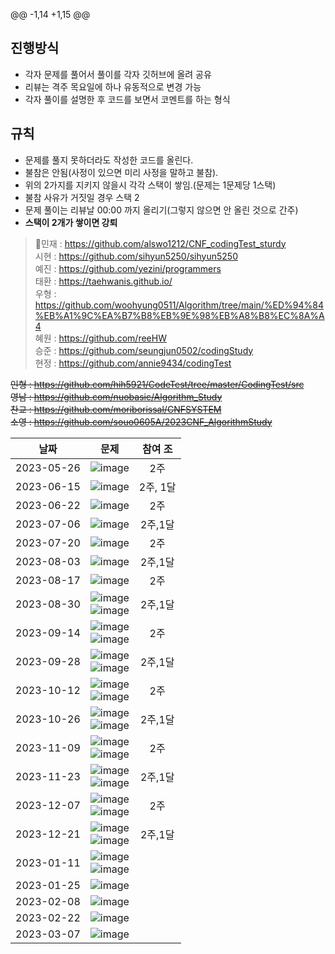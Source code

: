 @@ -1,14 +1,15 @@
## 진행방식
+ 각자 문제를 풀어서 풀이를 각자 깃허브에 올려 공유
+ 리뷰는 격주 목요일에 하나 유동적으로 변경 가능
+ 각자 풀이를 설명한 후 코드를 보면서 코멘트를 하는 형식
## 규칙
+ 문제를 풀지 못하더라도 작성한 코드를 올린다.
+ 불참은 안됨(사정이 있으면 미리 사정을 말하고 불참).
+ 위의 2가지를 지키지 않을시 각각 스택이 쌓임.(문제는 1문제당 1스택)<br>
+ 불참 사유가 거짓일 경우 스택 2
+ 문제 풀이는 리뷰날 00:00 까지 올리기(그렇지 않으면 안 올린 것으로 간주)
+ **스택이 2개가 쌓이면 강퇴**


> 👑민재 : https://github.com/alswo1212/CNF_codingTest_sturdy  
> 시현 : https://github.com/sihyun5250/sihyun5250  
> 예진 : https://github.com/yezini/programmers  
> 태환 : https://taehwanis.github.io/  
> 우형 : https://github.com/woohyung0511/Algorithm/tree/main/%ED%94%84%EB%A1%9C%EA%B7%B8%EB%9E%98%EB%A8%B8%EC%8A%A4  
> 혜원 : https://github.com/reeHW  
> 승준 : https://github.com/seungjun0502/codingStudy  
> 현정 : https://github.com/annie9434/codingTest  

~~인형 : https://github.com/hih5921/CodeTest/tree/master/CodingTest/src~~  
~~영남 : https://github.com/nuobasic/Algorithm_Study~~  
~~찬교 : https://github.com/moriborissal/CNFSYSTEM~~  
~~소영 : https://github.com/souo0605A/2023CNF_AlgorithmStudy~~  

| 날짜 | 문제 | 참여 조 |
| :---: | :---: | :---: |
| 2023-05-26 | ![image](https://github.com/alswo1212/CNF_codingTest_sturdy/assets/92290312/ae20eb60-1a5f-4c92-8958-6033ad601889) | 2주 |
| 2023-06-15 | ![image](https://github.com/alswo1212/CNF_codingTest_sturdy/assets/92290312/9ea2417e-3753-4080-bfa7-6210f86e2241) | 2주, 1달 |
| 2023-06-22 | ![image](https://github.com/alswo1212/CNF_codingTest_sturdy/assets/92290312/28a88211-8342-4da4-bc00-7c25b4709ab8) | 2주 |
| 2023-07-06 | ![image](https://github.com/alswo1212/CNF_codingTest_sturdy/assets/92290312/a0c390a8-9ff4-4b84-be86-0856435a8e1b) | 2주,1달 |
| 2023-07-20 | ![image](https://github.com/alswo1212/CNF_codingTest_sturdy/assets/92290312/5cd4db5b-9e69-41ba-b8f3-01ba5ee47d44) | 2주 |
| 2023-08-03 | ![image](https://github.com/alswo1212/CNF_codingTest_sturdy/assets/92290312/3c626384-3437-49b1-ab72-966c0dcb014c) | 2주,1달 |
| 2023-08-17 | ![image](https://github.com/alswo1212/CNF_codingTest_sturdy/assets/92290312/fc1a2180-994e-4300-9751-37970de69cd0) | 2주 |
| 2023-08-30 | ![image](https://github.com/alswo1212/CNF_codingTest_sturdy/assets/92290312/138727b8-5fcf-488d-a815-9b56b64f8048)   <br/>   ![image](https://github.com/alswo1212/CNF_codingTest_sturdy/assets/92290312/d832c00a-d45d-4006-b0ce-fec1b325437a)  | 2주,1달 |
| 2023-09-14 | ![image](https://github.com/alswo1212/CNF_codingTest_sturdy/assets/92290312/9e889fc1-6ea8-4d61-978c-6e45fcf31b6a)   <br/>   ![image](https://github.com/alswo1212/CNF_codingTest_sturdy/assets/92290312/26701449-62f1-4b30-8f9d-8b2526db6609)  | 2주 |
| 2023-09-28 | ![image](https://github.com/alswo1212/CNF_codingTest_sturdy/assets/92290312/2e7660f4-f930-4ee0-87c2-857a700ffabe) <br/>  ![image](https://github.com/alswo1212/CNF_codingTest_sturdy/assets/92290312/5d9932e0-0e2e-4a4b-90d2-f821b8427c7e)  | 2주,1달 |
| 2023-10-12 | ![image](https://github.com/alswo1212/CNF_codingTest_sturdy/assets/92290312/2dc89425-83f0-459b-87c9-fdf53560d7c2) <br/>  ![image](https://github.com/alswo1212/CNF_codingTest_sturdy/assets/92290312/3ac869fe-bed2-4afa-b149-9a188535adf3)  | 2주 |
| 2023-10-26 | ![image](https://github.com/alswo1212/CNF_codingTest_sturdy/assets/92290312/0baae812-5d81-485c-84fc-01381c0321f7) <br/>  ![image](https://github.com/alswo1212/CNF_codingTest_sturdy/assets/92290312/e27ec5f8-097a-497c-9815-de2bb9d6eb6f) | 2주,1달 |
| 2023-11-09 | ![image](https://github.com/alswo1212/CNF_codingTest_sturdy/assets/92290312/1856717d-0a62-46ac-9b19-0ae61e762157) <br/>  ![image](https://github.com/alswo1212/CNF_codingTest_sturdy/assets/92290312/733854d6-a1c0-42fb-8d43-547a6b01cf31) | 2주 |
| 2023-11-23 | ![image](https://github.com/alswo1212/CNF_codingTest_sturdy/assets/92290312/3011499a-81f3-4a5f-8ffc-2fa784c9d86c) <br/> ![image](https://github.com/alswo1212/CNF_codingTest_sturdy/assets/92290312/23f68d73-03d6-4b3f-94da-eb60b9fbf90a) | 2주,1달 |
| 2023-12-07 | ![image](https://github.com/alswo1212/CNF_codingTest_sturdy/assets/92290312/17e6f6f0-1acc-43b4-af86-8980f229ac5d) <br/> ![image](https://github.com/alswo1212/CNF_codingTest_sturdy/assets/92290312/12acd07d-92a9-446d-8e11-ef42e54bf1db) | 2주 |
| 2023-12-21 | ![image](https://github.com/alswo1212/CNF_codingTest_sturdy/assets/92290312/c1495ba7-abc9-4039-99cc-aae5240f9f5a) <br/> ![image](https://github.com/alswo1212/CNF_codingTest_sturdy/assets/92290312/1ca23770-c3c5-44e0-a027-d03a444233d3) | 2주,1달 |
| 2023-01-11 | ![image](https://github.com/alswo1212/CNF_codingTest_sturdy/assets/92290312/ed0ada5d-d2ab-4f5b-9977-4cc45c8f4f82) <br/> ![image](https://github.com/alswo1212/CNF_codingTest_sturdy/assets/92290312/533c010b-fd13-499d-9801-fcaeec0aad3e) |  |
| 2023-01-25 | ![image](https://github.com/alswo1212/CNF_codingTest_sturdy/assets/92290312/73cd88bb-de5b-4093-b879-35eacc9760b1) |  |
| 2023-02-08 | ![image](https://github.com/alswo1212/CNF_codingTest_sturdy/assets/92290312/5a39b4f6-0994-4493-8e88-caa645de4ed2) |  |
| 2023-02-22 | ![image](https://github.com/alswo1212/CNF_codingTest_sturdy/assets/92290312/f5aa3189-0cd2-4a43-b11b-982ea7daa672) |  |
| 2023-03-07 | ![image](https://github.com/alswo1212/CNF_codingTest_sturdy/assets/92290312/ed626c13-5f43-4232-9315-a4f80040d041) |  |
